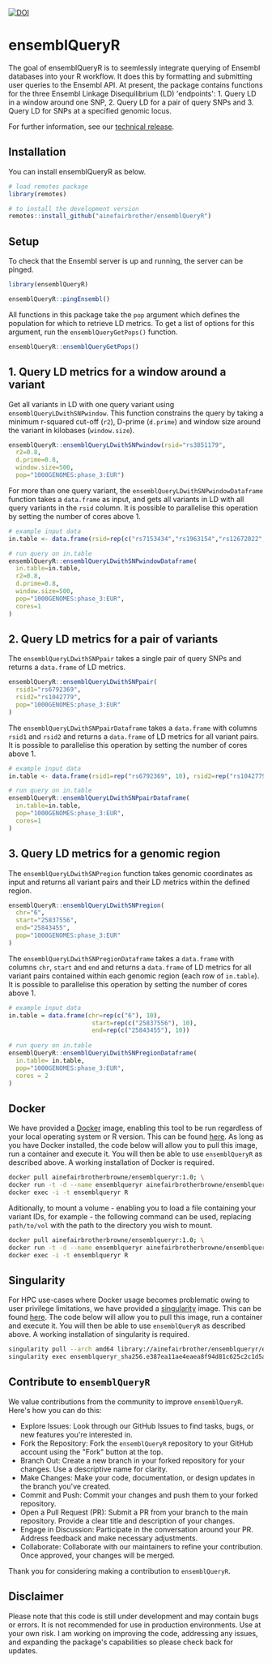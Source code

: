 
<!-- badges: start -->

[![DOI](https://zenodo.org/badge/562138040.svg)](https://zenodo.org/badge/latestdoi/562138040)

<!-- badges: end -->

# ensemblQueryR

The goal of ensemblQueryR is to seemlessly integrate querying of Ensembl databases into your R workflow. It does this by formatting and submitting user queries to the Ensembl API. At present, the package contains functions for the three Ensembl Linkage Disequilibrium (LD) 'endpoints': 1. Query LD in a window around one SNP, 2. Query LD for a pair of query SNPs and 3. Query LD for SNPs at a specified genomic locus. 

For further information, see our [technical release](https://gigabytejournal.com/articles/91). 

## Installation

You can install ensemblQueryR as below.

``` r
# load remotes package
library(remotes)

# to install the development version
remotes::install_github("ainefairbrother/ensemblQueryR")
```

## Setup 

To check that the Ensembl server is up and running, the server can be pinged. 

``` r
library(ensemblQueryR)

ensemblQueryR::pingEnsembl()
```

All functions in this package take the `pop` argument which defines the population for which to retrieve LD metrics. To get a list of options for this argument, run the `ensemblQueryGetPops()` function.

``` r
ensemblQueryR::ensemblQueryGetPops()
```

## 1. Query LD metrics for a window around a variant  

Get all variants in LD with one query variant using `ensemblQueryLDwithSNPwindow`. This function constrains the query by taking a minimum r-squared cut-off (`r2`), D-prime (`d.prime`) and window size around the variant in kilobases (`window.size`).

``` r
ensemblQueryR::ensemblQueryLDwithSNPwindow(rsid="rs3851179", 
  r2=0.8, 
  d.prime=0.8, 
  window.size=500, 
  pop="1000GENOMES:phase_3:EUR")
```

For more than one query variant, the `ensemblQueryLDwithSNPwindowDataframe` function takes a `data.frame` as input, and gets all variants in LD with all query variants in the `rsid` column. It is possible to parallelise this operation by setting the number of cores above 1.

``` r
# example input data
in.table <- data.frame(rsid=rep(c("rs7153434","rs1963154","rs12672022","rs3852802","rs12324408","rs56346870"), 500))

# run query on in.table
ensemblQueryR::ensemblQueryLDwithSNPwindowDataframe(
  in.table=in.table,
  r2=0.8,
  d.prime=0.8,
  window.size=500,
  pop="1000GENOMES:phase_3:EUR",
  cores=1
)
```

## 2. Query LD metrics for a pair of variants  

The `ensemblQueryLDwithSNPpair` takes a single pair of query SNPs and returns a `data.frame` of LD metrics.

``` r
ensemblQueryR::ensemblQueryLDwithSNPpair(
  rsid1="rs6792369",
  rsid2="rs1042779",
  pop="1000GENOMES:phase_3:EUR"
)
```

The `ensemblQueryLDwithSNPpairDataframe` takes a `data.frame` with columns `rsid1` and `rsid2` and returns a `data.frame` of LD metrics for all variant pairs. It is possible to parallelise this operation by setting the number of cores above 1.

``` r
# example input data
in.table <- data.frame(rsid1=rep("rs6792369", 10), rsid2=rep("rs1042779", 10))

# run query on in.table
ensemblQueryR::ensemblQueryLDwithSNPpairDataframe(
  in.table=in.table,
  pop="1000GENOMES:phase_3:EUR",
  cores=1
)
```

## 3. Query LD metrics for a genomic region  

The `ensemblQueryLDwithSNPregion` function takes genomic coordinates as input and returns all variant pairs and their LD metrics within the defined region.

``` r
ensemblQueryR::ensemblQueryLDwithSNPregion(
  chr="6",
  start="25837556",
  end="25843455",
  pop="1000GENOMES:phase_3:EUR"
)
```

The `ensemblQueryLDwithSNPregionDataframe` takes a `data.frame` with columns `chr`, `start` and `end` and returns a `data.frame` of LD metrics for all variant pairs contained within each genomic region (each row of `in.table`). It is possible to parallelise this operation by setting the number of cores above 1.

```r
# example input data
in.table = data.frame(chr=rep(c("6"), 10),
                       start=rep(c("25837556"), 10),
                       end=rep(c("25843455"), 10))
                       
# run query on in.table
ensemblQueryR::ensemblQueryLDwithSNPregionDataframe(
  in.table= in.table,
  pop="1000GENOMES:phase_3:EUR",
  cores = 2
)
```

## Docker

We have provided a [Docker](https://www.docker.com/) image, enabling this tool to be run regardless of your local operating system or R version. This can be found [here](https://hub.docker.com/r/ainefairbrotherbrowne/ensemblqueryr/tags). As long as you have Docker installed, the code below will allow you to pull this image, run a container and execute it. You will then be able to use `ensemblQueryR` as described above. A working installation of Docker is required. 

```bash
docker pull ainefairbrotherbrowne/ensemblqueryr:1.0; \
docker run -t -d --name ensemblqueryr ainefairbrotherbrowne/ensemblqueryr:1.0; \ 
docker exec -i -t ensemblqueryr R
```

Aditionally, to mount a volume - enabling you to load a file containing your variant IDs, for example - the following command can be used, replacing `path/to/vol` with the path to the directory you wish to mount.

```bash
docker pull ainefairbrotherbrowne/ensemblqueryr:1.0; \
docker run -t -d --name ensemblqueryr ainefairbrotherbrowne/ensemblqueryr:1.0 --volume path/to/vol; \ 
docker exec -i -t ensemblqueryr R
```

## Singularity 

For HPC use-cases where Docker usage becomes problematic owing to user privilege limitations, we have provided a [singularity](https://docs.sylabs.io/guides/latest/user-guide/quick_start.html) image. This can be found [here](https://cloud.sylabs.io/library/ainefairbrother/ensemblqueryr/ensemblqueryr). The code below will allow you to pull this image, run a container and execute it. You will then be able to use `ensemblQueryR` as described above. A working installation of singularity is required. 

```bash
singularity pull --arch amd64 library://ainefairbrother/ensemblqueryr/ensemblqueryr:sha256.e387ea11ae4eaea8f94d81c625c2c1d5a22dd351858ebcd03910a7736d76ca30; \
singularity exec ensemblqueryr_sha256.e387ea11ae4eaea8f94d81c625c2c1d5a22dd351858ebcd03910a7736d76ca30.sif R
```

## Contribute to `ensemblQueryR`

We value contributions from the community to improve `ensemblQueryR`. Here's how you can do this:
* Explore Issues: Look through our GitHub Issues to find tasks, bugs, or new features you're interested in.
* Fork the Repository: Fork the `ensemblQueryR` repository to your GitHub account using the "Fork" button at the top.
* Branch Out: Create a new branch in your forked repository for your changes. Use a descriptive name for clarity.
* Make Changes: Make your code, documentation, or design updates in the branch you've created.
* Commit and Push: Commit your changes and push them to your forked repository.
* Open a Pull Request (PR): Submit a PR from your branch to the main repository. Provide a clear title and description of your changes.
* Engage in Discussion: Participate in the conversation around your PR. Address feedback and make necessary adjustments.
* Collaborate: Collaborate with our maintainers to refine your contribution. Once approved, your changes will be merged.

Thank you for considering making a contribution to `ensemblQueryR`.

## Disclaimer

Please note that this code is still under development and may contain bugs or errors. It is not recommended for use in production environments. Use at your own risk. I am working on improving the code, addressing any issues, and expanding the package's capabilities so please check back for updates.
